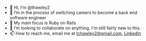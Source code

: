 - 👋 Hi, I’m @thawley2
- 👀 I’m in the process of switching careers to become a back end software engineer 
- 🌱 My main focus is Ruby on Rails
- 💞️ I’m looking to collaborate on anything, I'm still fairly new to this.
- 📫 How to reach me, email me at tchawley2@gmail.com, [LinkedIn](https://www.linkedin.com/in/thomas-hawley-901612123/)

<!---
thawley2/thawley2 is a ✨ special ✨ repository because its `README.md` (this file) appears on your GitHub profile.
You can click the Preview link to take a look at your changes.
--->
